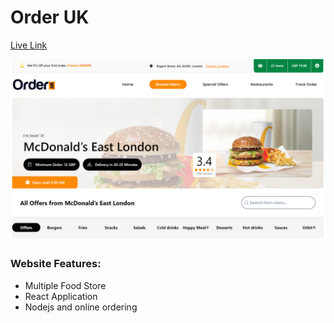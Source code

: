 # Order UK

<a href="https://order-uk.vercel.app/" target="_blank">Live Link </a>

<a href="https://order-uk.vercel.app/" target="_blank"><img src="./image.png" /> </a>

### Website Features:

- Multiple Food Store
- React Application
- Nodejs and online ordering
